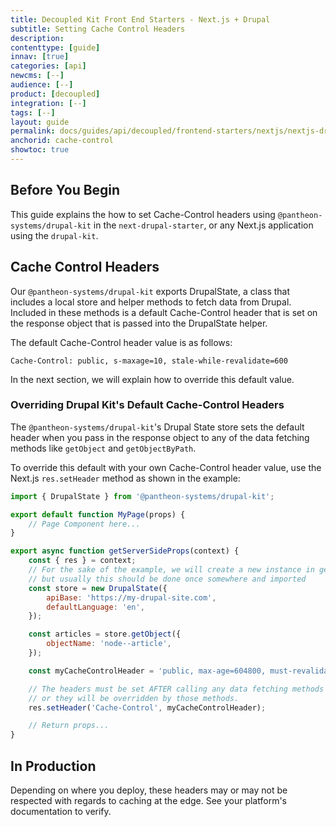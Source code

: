 ```yaml
---
title: Decoupled Kit Front End Starters - Next.js + Drupal
subtitle: Setting Cache Control Headers
description:
contenttype: [guide]
innav: [true]
categories: [api]
newcms: [--]
audience: [--]
product: [decoupled]
integration: [--]
tags: [--]
layout: guide
permalink: docs/guides/api/decoupled/frontend-starters/nextjs/nextjs-drupal/cache-control
anchorid: cache-control
showtoc: true
---
```


## Before You Begin

This guide explains the how to set Cache-Control headers using
`@pantheon-systems/drupal-kit` in the `next-drupal-starter`, or any Next.js
application using the `drupal-kit`.

## Cache Control Headers

Our `@pantheon-systems/drupal-kit` exports DrupalState, a class that includes a
local store and helper methods to fetch data from Drupal. Included in these
methods is a default Cache-Control header that is set on the response object
that is passed into the DrupalState helper.

The default Cache-Control header value is as follows:

```http
Cache-Control: public, s-maxage=10, stale-while-revalidate=600
```

In the next section, we will explain how to override this default value.

### Overriding Drupal Kit's Default Cache-Control Headers

The `@pantheon-systems/drupal-kit`'s Drupal State store sets the default header
when you pass in the response object to any of the data fetching methods like
`getObject` and `getObjectByPath`.

To override this default with your own Cache-Control header value, use the
Next.js `res.setHeader` method as shown in the example:

```jsx title=src/pages/articles/index.jsx
import { DrupalState } from '@pantheon-systems/drupal-kit';

export default function MyPage(props) {
	// Page Component here...
}

export async function getServerSideProps(context) {
	const { res } = context;
	// For the sake of the example, we will create a new instance in getServerSideProps,
	// but usually this should be done once somewhere and imported
	const store = new DrupalState({
		apiBase: 'https://my-drupal-site.com',
		defaultLanguage: 'en',
	});

	const articles = store.getObject({
		objectName: 'node--article',
	});

	const myCacheControlHeader = 'public, max-age=604800, must-revalidate';

	// The headers must be set AFTER calling any data fetching methods on the store
	// or they will be overridden by those methods.
	res.setHeader('Cache-Control', myCacheControlHeader);

	// Return props...
}
```

## In Production

Depending on where you deploy, these headers may or may not be respected with
regards to caching at the edge. See your platform's documentation to verify.
